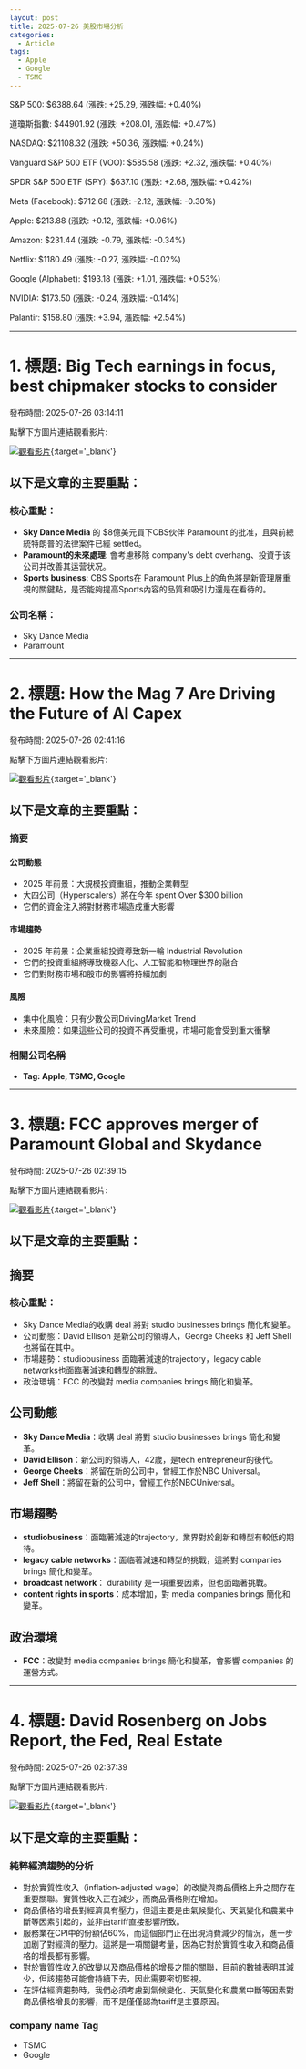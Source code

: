 ```yaml
---
layout: post
title: 2025-07-26 美股市場分析
categories:
  - Article
tags:
  - Apple
  - Google
  - TSMC
---
```



S&P 500: $6388.64 (漲跌: +25.29, 漲跌幅: +0.40%)


道瓊斯指數: $44901.92 (漲跌: +208.01, 漲跌幅: +0.47%)


NASDAQ: $21108.32 (漲跌: +50.36, 漲跌幅: +0.24%)


Vanguard S&P 500 ETF (VOO): $585.58 (漲跌: +2.32, 漲跌幅: +0.40%)


SPDR S&P 500 ETF (SPY): $637.10 (漲跌: +2.68, 漲跌幅: +0.42%)


Meta (Facebook): $712.68 (漲跌: -2.12, 漲跌幅: -0.30%)


Apple: $213.88 (漲跌: +0.12, 漲跌幅: +0.06%)


Amazon: $231.44 (漲跌: -0.79, 漲跌幅: -0.34%)


Netflix: $1180.49 (漲跌: -0.27, 漲跌幅: -0.02%)


Google (Alphabet): $193.18 (漲跌: +1.01, 漲跌幅: +0.53%)


NVIDIA: $173.50 (漲跌: -0.24, 漲跌幅: -0.14%)


Palantir: $158.80 (漲跌: +3.94, 漲跌幅: +2.54%)



---
# 1. 標題: Big Tech earnings in focus, best chipmaker stocks to consider
發布時間: 2025-07-26 03:14:11

點擊下方圖片連結觀看影片:

 [![觀看影片](https://i.ytimg.com/vi/it4rhAbe7iE/sddefault.jpg)](https://www.youtube.com/watch?v=it4rhAbe7iE){:target='_blank'}

## 以下是文章的主要重點：

### 核心重點：

* **Sky Dance Media** 的 $8億美元買下CBS伙伴 Paramount 的批准，且與前總統特朗普的法律案件已經 settled。
* **Paramount的未來處理**: 會考慮移除 company's debt overhang、投資于该公司并改善其运营状况。
* **Sports business**: CBS Sports在 Paramount Plus上的角色將是新管理層重視的關鍵點，是否能夠提高Sports內容的品質和吸引力還是在看待的。

### 公司名稱：

* Sky Dance Media
* Paramount

---
# 2. 標題: How the Mag 7 Are Driving the Future of AI Capex
發布時間: 2025-07-26 02:41:16

點擊下方圖片連結觀看影片:

 [![觀看影片](https://i.ytimg.com/vi/P78PTn6plok/sddefault.jpg)](https://www.youtube.com/watch?v=P78PTn6plok){:target='_blank'}

## 以下是文章的主要重點：

### **摘要**

#### **公司動態**

* 2025 年前景：大規模投資重組，推動企業轉型
* 大四公司（Hyperscalers）將在今年 spent Over $300 billion
* 它們的資金注入將對財務市場造成重大影響

#### **市場趨勢**

* 2025 年前景：企業重組投資導致新一輪 Industrial Revolution
* 它們的投資重組將導致機器人化、人工智能和物理世界的融合
* 它們對財務市場和股市的影響將持續加劇

#### **風險**

* 集中化風險：只有少數公司DrivingMarket Trend
* 未來風險：如果這些公司的投資不再受重視，市場可能會受到重大衝擊

### **相關公司名稱**

* **Tag: Apple, TSMC, Google**

---
# 3. 標題: FCC approves merger of Paramount Global and Skydance
發布時間: 2025-07-26 02:39:15

點擊下方圖片連結觀看影片:

 [![觀看影片](https://i.ytimg.com/vi/xN1O1NSkt3E/sddefault.jpg)](https://www.youtube.com/watch?v=xN1O1NSkt3E){:target='_blank'}

## 以下是文章的主要重點：

## 摘要
### 核心重點：
* Sky Dance Media的收購 deal 將對 studio businesses brings 簡化和變革。
* 公司動態：David Ellison 是新公司的領導人，George Cheeks 和 Jeff Shell 也將留在其中。
* 市場趨勢：studiobusiness 面臨著減速的trajectory，legacy cable networks也面臨著減速和轉型的挑戰。
* 政治環境：FCC 的改變對 media companies brings 簡化和變革。

## 公司動態

* **Sky Dance Media**：收購 deal 將對 studio businesses brings 簡化和變革。
* **David Ellison**：新公司的領導人，42歲，是tech entrepreneur的後代。
* **George Cheeks**：將留在新的公司中，曾經工作於NBC Universal。
* **Jeff Shell**：將留在新的公司中，曾經工作於NBCUniversal。

## 市場趨勢

* **studiobusiness**：面臨著減速的trajectory，業界對於創新和轉型有較低的期待。
* **legacy cable networks**：面临著減速和轉型的挑戰，這將對 companies brings 簡化和變革。
* **broadcast network**： durability 是一項重要因素，但也面臨著挑戰。
* **content rights in sports**：成本增加，對 media companies brings 簡化和變革。

## 政治環境

* **FCC**：改變對 media companies brings 簡化和變革，會影響 companies 的運營方式。

---
# 4. 標題: David Rosenberg on Jobs Report, the Fed, Real Estate
發布時間: 2025-07-26 02:37:39

點擊下方圖片連結觀看影片:

 [![觀看影片](https://i.ytimg.com/vi/z9_vZF5mkrU/sddefault.jpg)](https://www.youtube.com/watch?v=z9_vZF5mkrU){:target='_blank'}

## 以下是文章的主要重點：

### 純粹經濟趨勢的分析

*   對於實質性收入（inflation-adjusted wage）的改變與商品價格上升之間存在重要關聯。實質性收入正在減少，而商品價格則在增加。
*   商品價格的增長對經濟具有壓力，但這主要是由氣候變化、天氣變化和農業中斷等因素引起的，並非由tariff直接影響所致。
*   服務業在CPI中的份額佔60%，而這個部門正在出現消費減少的情況，進一步加剧了對經濟的壓力。這將是一項關鍵考量，因為它對於實質性收入和商品價格的增長都有影響。
*   對於實質性收入的改變以及商品價格的增長之間的關聯，目前的數據表明其減少，但該趨勢可能會持續下去，因此需要密切監視。
*   在評估經濟趨勢時，我們必須考慮到氣候變化、天氣變化和農業中斷等因素對商品價格增長的影響，而不是僅僅認為tariff是主要原因。

### company name Tag

*   TSMC
*   Google

